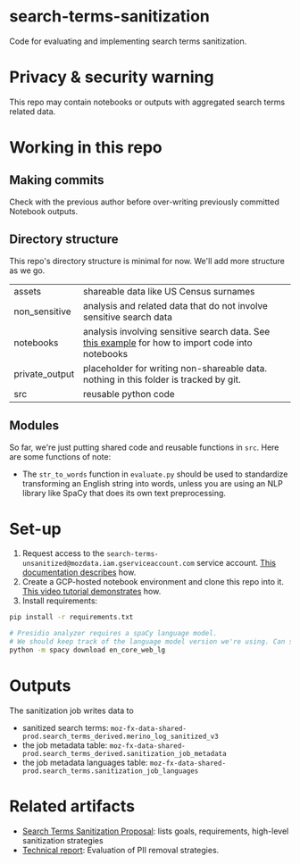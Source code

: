 # search-terms-sanitization
Code for evaluating and implementing search terms sanitization.

# Privacy & security warning
This repo may contain notebooks or outputs with aggregated search terms related data. 

# Working in this repo
## Making commits
Check with the previous author before over-writing previously committed Notebook outputs.

## Directory structure
This repo's directory structure is minimal for now. We'll add more structure as we go.

| | |
|---|---|
| assets | shareable data like US Census surnames |
| non_sensitive | analysis and related data that do not involve sensitive search data |
| notebooks | analysis involving sensitive search data. See [this example](https://github.com/MozillaDataScience/search-terms-sanitization/pull/4) for how to import code into notebooks |
| private_output | placeholder for writing non-shareable data. nothing in this folder is tracked by git.
| src | reusable python code |

## Modules

So far, we're just putting shared code and reusable functions in `src`. Here are some functions of note:
* The `str_to_words` function in `evaluate.py` should be used to standardize transforming an English string into words, unless you are using an NLP library like SpaCy that does its own text preprocessing.

# Set-up

1. Request access to the `search-terms-unsanitized@mozdata.iam.gserviceaccount.com` service account. [This documentation describes](https://docs.telemetry.mozilla.org/cookbooks/bigquery/access.html#notebooks-access-to-workgroup-confidential-datasets) how.
2. Create a GCP-hosted notebook environment and clone this repo into it. [This video tutorial demonstrates](https://drive.google.com/file/d/1WsDUmZSlRtE_tZ8siWZWXpxfhKII69SM/view?usp=sharing) how.
3. Install requirements:
```bash
pip install -r requirements.txt

# Presidio analyzer requires a spaCy language model.
# We should keep track of the language model version we're using. Can start with the latest.
python -m spacy download en_core_web_lg
```

# Outputs
The sanitization job writes data to
* sanitized search terms: `moz-fx-data-shared-prod.search_terms_derived.merino_log_sanitized_v3`
* the job metadata table: `moz-fx-data-shared-prod.search_terms_derived.sanitization_job_metadata`
* the job metadata languages table: `moz-fx-data-shared-prod.search_terms.sanitization_job_languages`

# Related artifacts
* [Search Terms Sanitization Proposal](https://docs.google.com/document/d/1juZjL1GusXNAFT3Zmzpi8zDuUH3kNEnjeQ1Hp-UQoSg/edit): lists goals, requirements, high-level sanitization strategies
* [Technical report](https://docs.google.com/document/d/1UbQpiWadpMCzSdis3y1Mk7yzpW74POx_71KQ8QzQFyQ/edit): Evaluation of PII removal strategies.
